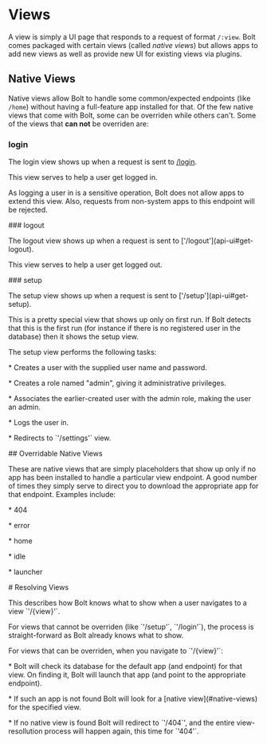 # Views

A view is simply a UI page that responds to a request of format `/:view`. Bolt comes packaged with certain views \(called _native views_\) but allows apps to add new views as well as provide new UI for existing views via plugins.

## Native Views

Native views allow Bolt to handle some common\/expected endpoints \(like `/home`\) without having a full-feature app installed for that. Of the few native views that come with Bolt, some can be overriden while others can't. Some of the views that **can not** be overriden are:

### login

The login view shows up when a request is sent to [\/login](//ui-endpoints.md#get-login).

This view serves to help a user get logged in.

As logging a user in is a sensitive operation, Bolt does not allow apps to extend this view. Also, requests from non-system apps to this endpoint will be rejected.

\#\#\# logout

The logout view shows up when a request is sent to \['\/logout'\]\(api-ui\#get-logout\).

This view serves to help a user get logged out.

\#\#\# setup

The setup view shows up when a request is sent to \['\/setup'\]\(api-ui\#get-setup\).

This is a pretty special view that shows up only on first run. If Bolt detects that this is the first run \(for instance if there is no registered user in the database\) then it shows the setup view.

The setup view performs the following tasks:

\* Creates a user with the supplied user name and password.

\* Creates a role named "admin", giving it administrative privileges.

\* Associates the earlier-created user with the admin role, making the user an admin.

\* Logs the user in.

\* Redirects to \`'\/settings'\` view.

\#\# Overridable Native Views

These are native views that are simply placeholders that show up only if no app has been installed to handle a particular view endpoint. A good number of times they simply serve to direct you to download the appropriate app for that endpoint. Examples include:

\* 404

\* error

\* home

\* idle

\* launcher

\# Resolving Views

This describes how Bolt knows what to show when a user navigates to a view \`'\/{view}'\`.

For views that cannot be overriden \(like \`'\/setup'\`, \`'\/login'\`\), the process is straight-forward as Bolt already knows what to show.

For views that can be overriden, when you navigate to \`'\/{view}'\`:

\* Bolt will check its database for the default app \(and endpoint\) for that view. On finding it, Bolt will launch that app \(and point to the appropriate endpoint\).

\* If such an app is not found Bolt will look for a \[native view\]\(\#native-views\) for the specified view.

\* If no native view is found Bolt will redirect to \`'\/404\`', and the entire view-resollution process will happen again, this time for \`'404'\`.


